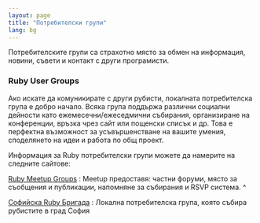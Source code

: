 ```yaml
---
layout: page
title: "Потребителски групи"
lang: bg
---
```


Потребителските групи са страхотно място за обмен на информация, новини,
съвети и контакт с други програмисти.

### Ruby User Groups

Ако искате да комуникирате с други рубисти, локалната потребителска
група е добро начало. Всяка група поддържа различни социални дейности
като ежемесечни/ежеседмични събирания, организиране на конференции,
връзка чрез сайт или пощенски списък и др. Това е перфектна възможност
за усъвършенстване на вашите умения, споделянето на идеи и работа по общ
проект.

Информация за Ruby потребителски групи можете да намерите на следните
сайтове:

[Ruby Meetup Groups][1]
: Meetup предоставя: частни форуми, място за съобщения и публикации,
  напомняне за събирания и RSVP система.
^

[Софийска Ruby Бригада][2]
: Локална потребителска група, която събира рубистите в град София



[1]: http://ruby.meetup.com
[2]: http://sofiarb.org
